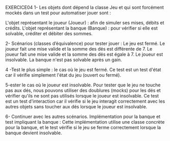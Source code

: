 EXERCICE04
1- Les objets dont dépend la classe Jeu et qui sont forcément mockés dans un test pour automatiser jouer sont :

L'objet représentant le joueur (Joueur) : afin de simuler ses mises, débits et crédits.
L'objet représentant la banque (Banque) : pour vérifier si elle est solvable, créditer et débiter des sommes.

2- Scénarios (classes d’équivalence) pour tester jouer :
Le jeu est fermé.
Le joueur fait une mise valide et la somme des dés est différente de 7.
Le joueur fait une mise valide et la somme des dés est égale à 7.
Le joueur est insolvable.
La banque n'est pas solvable après un gain.

4 -Test le plus simple : le cas où le jeu est fermé.
Ce test est un test d'état car il vérifie simplement l'état du jeu (ouvert ou fermé).

5-ester le cas où le joueur est insolvable.
Pour tester que le jeu ne touche pas aux dés, nous pouvons utiliser des doublures (mocks) pour les dés et vérifier qu'ils ne sont pas utilisés lorsque le joueur est insolvable.
Ce test est un test d'interaction car il vérifie si le jeu interagit correctement avec les autres objets sans toucher aux dés lorsque le joueur est insolvable.

6- Continuer avec les autres scénarios.
Implémentation pour la banque et test impliquant la banque :
Cette implémentation utilise une classe concrète pour la banque, et le test vérifie si le jeu se ferme correctement lorsque la banque devient insolvable.
